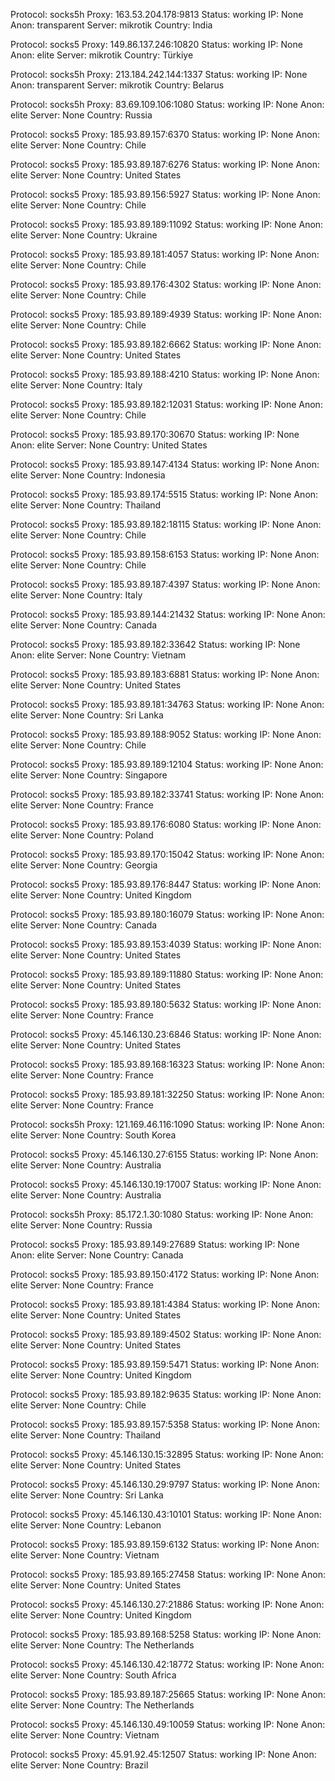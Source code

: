 Protocol: socks5h
Proxy: 163.53.204.178:9813
Status: working
IP: None
Anon: transparent
Server: mikrotik
Country: India

Protocol: socks5
Proxy: 149.86.137.246:10820
Status: working
IP: None
Anon: elite
Server: mikrotik
Country: Türkiye

Protocol: socks5h
Proxy: 213.184.242.144:1337
Status: working
IP: None
Anon: transparent
Server: mikrotik
Country: Belarus

Protocol: socks5h
Proxy: 83.69.109.106:1080
Status: working
IP: None
Anon: elite
Server: None
Country: Russia

Protocol: socks5
Proxy: 185.93.89.157:6370
Status: working
IP: None
Anon: elite
Server: None
Country: Chile

Protocol: socks5
Proxy: 185.93.89.187:6276
Status: working
IP: None
Anon: elite
Server: None
Country: United States

Protocol: socks5
Proxy: 185.93.89.156:5927
Status: working
IP: None
Anon: elite
Server: None
Country: Chile

Protocol: socks5
Proxy: 185.93.89.189:11092
Status: working
IP: None
Anon: elite
Server: None
Country: Ukraine

Protocol: socks5
Proxy: 185.93.89.181:4057
Status: working
IP: None
Anon: elite
Server: None
Country: Chile

Protocol: socks5
Proxy: 185.93.89.176:4302
Status: working
IP: None
Anon: elite
Server: None
Country: Chile

Protocol: socks5
Proxy: 185.93.89.189:4939
Status: working
IP: None
Anon: elite
Server: None
Country: Chile

Protocol: socks5
Proxy: 185.93.89.182:6662
Status: working
IP: None
Anon: elite
Server: None
Country: United States

Protocol: socks5
Proxy: 185.93.89.188:4210
Status: working
IP: None
Anon: elite
Server: None
Country: Italy

Protocol: socks5
Proxy: 185.93.89.182:12031
Status: working
IP: None
Anon: elite
Server: None
Country: Chile

Protocol: socks5
Proxy: 185.93.89.170:30670
Status: working
IP: None
Anon: elite
Server: None
Country: United States

Protocol: socks5
Proxy: 185.93.89.147:4134
Status: working
IP: None
Anon: elite
Server: None
Country: Indonesia

Protocol: socks5
Proxy: 185.93.89.174:5515
Status: working
IP: None
Anon: elite
Server: None
Country: Thailand

Protocol: socks5
Proxy: 185.93.89.182:18115
Status: working
IP: None
Anon: elite
Server: None
Country: Chile

Protocol: socks5
Proxy: 185.93.89.158:6153
Status: working
IP: None
Anon: elite
Server: None
Country: Chile

Protocol: socks5
Proxy: 185.93.89.187:4397
Status: working
IP: None
Anon: elite
Server: None
Country: Italy

Protocol: socks5
Proxy: 185.93.89.144:21432
Status: working
IP: None
Anon: elite
Server: None
Country: Canada

Protocol: socks5
Proxy: 185.93.89.182:33642
Status: working
IP: None
Anon: elite
Server: None
Country: Vietnam

Protocol: socks5
Proxy: 185.93.89.183:6881
Status: working
IP: None
Anon: elite
Server: None
Country: United States

Protocol: socks5
Proxy: 185.93.89.181:34763
Status: working
IP: None
Anon: elite
Server: None
Country: Sri Lanka

Protocol: socks5
Proxy: 185.93.89.188:9052
Status: working
IP: None
Anon: elite
Server: None
Country: Chile

Protocol: socks5
Proxy: 185.93.89.189:12104
Status: working
IP: None
Anon: elite
Server: None
Country: Singapore

Protocol: socks5
Proxy: 185.93.89.182:33741
Status: working
IP: None
Anon: elite
Server: None
Country: France

Protocol: socks5
Proxy: 185.93.89.176:6080
Status: working
IP: None
Anon: elite
Server: None
Country: Poland

Protocol: socks5
Proxy: 185.93.89.170:15042
Status: working
IP: None
Anon: elite
Server: None
Country: Georgia

Protocol: socks5
Proxy: 185.93.89.176:8447
Status: working
IP: None
Anon: elite
Server: None
Country: United Kingdom

Protocol: socks5
Proxy: 185.93.89.180:16079
Status: working
IP: None
Anon: elite
Server: None
Country: Canada

Protocol: socks5
Proxy: 185.93.89.153:4039
Status: working
IP: None
Anon: elite
Server: None
Country: United States

Protocol: socks5
Proxy: 185.93.89.189:11880
Status: working
IP: None
Anon: elite
Server: None
Country: United States

Protocol: socks5
Proxy: 185.93.89.180:5632
Status: working
IP: None
Anon: elite
Server: None
Country: France

Protocol: socks5
Proxy: 45.146.130.23:6846
Status: working
IP: None
Anon: elite
Server: None
Country: United States

Protocol: socks5
Proxy: 185.93.89.168:16323
Status: working
IP: None
Anon: elite
Server: None
Country: France

Protocol: socks5
Proxy: 185.93.89.181:32250
Status: working
IP: None
Anon: elite
Server: None
Country: France

Protocol: socks5h
Proxy: 121.169.46.116:1090
Status: working
IP: None
Anon: elite
Server: None
Country: South Korea

Protocol: socks5
Proxy: 45.146.130.27:6155
Status: working
IP: None
Anon: elite
Server: None
Country: Australia

Protocol: socks5
Proxy: 45.146.130.19:17007
Status: working
IP: None
Anon: elite
Server: None
Country: Australia

Protocol: socks5h
Proxy: 85.172.1.30:1080
Status: working
IP: None
Anon: elite
Server: None
Country: Russia

Protocol: socks5
Proxy: 185.93.89.149:27689
Status: working
IP: None
Anon: elite
Server: None
Country: Canada

Protocol: socks5
Proxy: 185.93.89.150:4172
Status: working
IP: None
Anon: elite
Server: None
Country: France

Protocol: socks5
Proxy: 185.93.89.181:4384
Status: working
IP: None
Anon: elite
Server: None
Country: United States

Protocol: socks5
Proxy: 185.93.89.189:4502
Status: working
IP: None
Anon: elite
Server: None
Country: United States

Protocol: socks5
Proxy: 185.93.89.159:5471
Status: working
IP: None
Anon: elite
Server: None
Country: United Kingdom

Protocol: socks5
Proxy: 185.93.89.182:9635
Status: working
IP: None
Anon: elite
Server: None
Country: Chile

Protocol: socks5
Proxy: 185.93.89.157:5358
Status: working
IP: None
Anon: elite
Server: None
Country: Thailand

Protocol: socks5
Proxy: 45.146.130.15:32895
Status: working
IP: None
Anon: elite
Server: None
Country: United States

Protocol: socks5
Proxy: 45.146.130.29:9797
Status: working
IP: None
Anon: elite
Server: None
Country: Sri Lanka

Protocol: socks5
Proxy: 45.146.130.43:10101
Status: working
IP: None
Anon: elite
Server: None
Country: Lebanon

Protocol: socks5
Proxy: 185.93.89.159:6132
Status: working
IP: None
Anon: elite
Server: None
Country: Vietnam

Protocol: socks5
Proxy: 185.93.89.165:27458
Status: working
IP: None
Anon: elite
Server: None
Country: United States

Protocol: socks5
Proxy: 45.146.130.27:21886
Status: working
IP: None
Anon: elite
Server: None
Country: United Kingdom

Protocol: socks5
Proxy: 185.93.89.168:5258
Status: working
IP: None
Anon: elite
Server: None
Country: The Netherlands

Protocol: socks5
Proxy: 45.146.130.42:18772
Status: working
IP: None
Anon: elite
Server: None
Country: South Africa

Protocol: socks5
Proxy: 185.93.89.187:25665
Status: working
IP: None
Anon: elite
Server: None
Country: The Netherlands

Protocol: socks5
Proxy: 45.146.130.49:10059
Status: working
IP: None
Anon: elite
Server: None
Country: Vietnam

Protocol: socks5
Proxy: 45.91.92.45:12507
Status: working
IP: None
Anon: elite
Server: None
Country: Brazil

